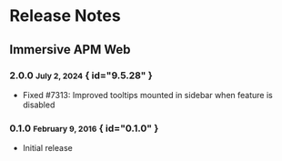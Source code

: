 # Release Notes

## Immersive APM Web

### 2.0.0 <small>July 2, 2024</small> { id="9.5.28" }

- Fixed #7313: Improved tooltips mounted in sidebar when feature is disabled

### 0.1.0 <small>February 9, 2016</small> { id="0.1.0" }

- Initial release
